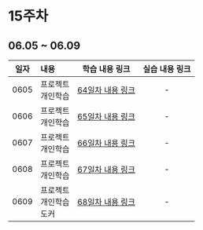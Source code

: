 # 15주차

## 06.05 ~ 06.09

|  일자  | 내용                   |             학습 내용 링크             | 실습 내용 링크 |
|:----:|:---------------------|:--------------------------------:|:--------:|
| 0605 | 프로젝트<br/>개인학습<br/>   |    [64일차 내용 링크](./src/day64)     |    -     |
| 0606 | 프로젝트<br/>개인학습<br/>   |    [65일차 내용 링크](./src/day65)     |    -     |
| 0607 | 프로젝트<br/>개인학습<br/>   |    [66일차 내용 링크](./src/day66)     |    -     |
| 0608 | 프로젝트<br/>개인학습<br/>   |    [67일차 내용 링크](./src/day67)     |    -     |
| 0609 | 프로젝트<br/>개인학습<br/>도커<br/> | [68일차 내용 링크](./src/day68/course) |    -     |